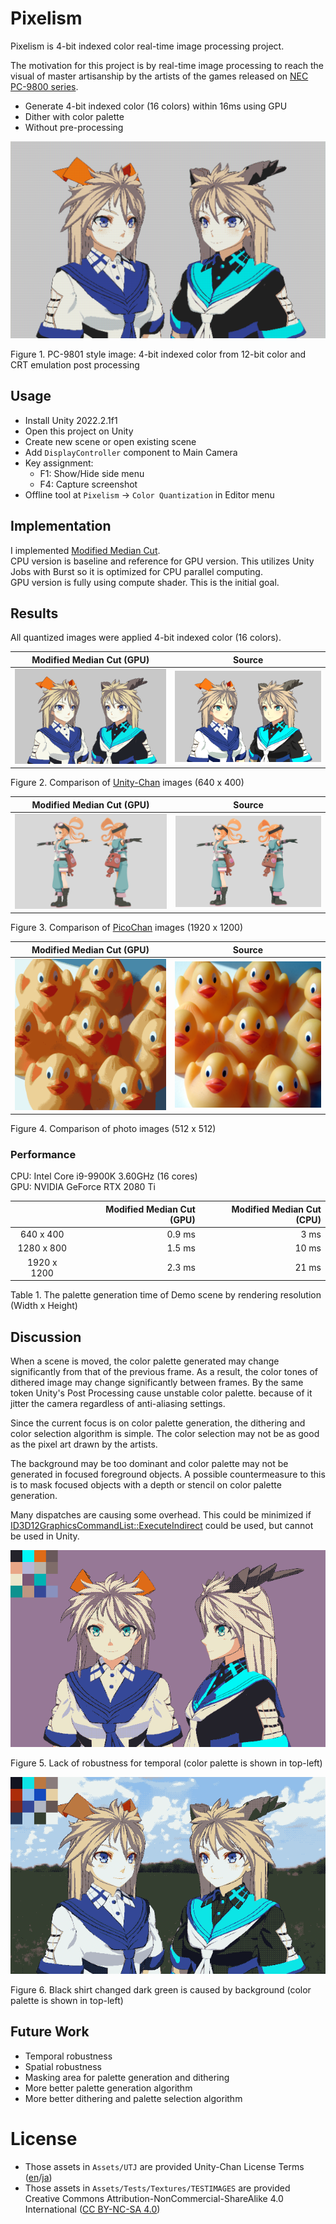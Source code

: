 # Pixelism
Pixelism is 4-bit indexed color real-time image processing project.

The motivation for this project is by real-time image processing to reach the visual of master artisanship by the artists of the games released on [NEC PC-9800 series](https://en.wikipedia.org/wiki/PC-9800_series).

- Generate 4-bit indexed color (16 colors) within 16ms using GPU
- Dither with color palette
- Without pre-processing

[<img src="Images/Pixelism-PC-9801-Style.png" />](Images/Pixelism-PC-9801-Style.png)

Figure 1. PC-9801 style image: 4-bit indexed color from 12-bit color and CRT emulation post processing

## Usage
- Install Unity 2022.2.1f1
- Open this project on Unity
- Create new scene or open existing scene
- Add `DisplayController` component to Main Camera
- Key assignment:
  - F1: Show/Hide side menu
  - F4: Capture screenshot
- Offline tool at `Pixelism` -> `Color Quantization` in Editor menu


## Implementation
I implemented [Modified Median Cut](http://www.leptonica.org/color-quantization.html).  
CPU version is baseline and reference for GPU version. This utilizes Unity Jobs with Burst so it is optimized for CPU parallel computing.  
GPU version is fully using compute shader. This is the initial goal.


## Results

All quantized images were applied 4-bit indexed color (16 colors).

|Modified Median Cut (GPU)|Source|
|-|-|
|[<img src="Images/Pixelism-UnityChan-MMCQ.png" />](Images/Pixelism-UnityChan-MMCQ.png)|[<img src="Images/Pixelism-UnityChan-Source.png" />](Images/Pixelism-UnityChan-Source.png)|

Figure 2. Comparison of [Unity-Chan](https://unity-chan.com/) images (640 x 400)


|Modified Median Cut (GPU)|Source|
|-|-|
|[<img src="Images/Pixelism-PicoChan-MMCQ.png" />](Images/Pixelism-PicoChan-MMCQ.png)|[<img src="Images/Pixelism-PicoChan-Source.png" />](Images/Pixelism-PicoChan-Source.png)|

Figure 3. Comparison of [PicoChan](https://assetstore.unity.com/packages/3d/characters/humanoids/picochan-220038) images (1920 x 1200)


|Modified Median Cut (GPU)|Source|
|-|-|
|[<img src="Images/Pixelism-Photo-MMCQ.png" />](Images/Pixelism-Photo-MMCQ.png)|[<img src="Images/Pixelism-Photo-Source.png" />](Images/Pixelism-Photo-Source.png)|

Figure 4. Comparison of photo images (512 x 512)


### Performance
CPU: Intel Core i9-9900K 3.60GHz (16 cores)  
GPU: NVIDIA GeForce RTX 2080 Ti

| |Modified Median Cut (**GPU**)| Modified Median Cut (CPU)|
|:-:|-:|-:|
| 640 x 400| 0.9 ms| 3 ms|
|1280 x 800| 1.5 ms| 10 ms|
|1920 x 1200| 2.3 ms| 21 ms|

Table 1. The palette generation time of Demo scene by rendering resolution (Width x Height)


## Discussion

When a scene is moved, the color palette generated may change significantly from that of the previous frame. As a result, the color tones of dithered image may change significantly between frames.
By the same token Unity's Post Processing cause unstable color palette. because of it jitter the camera regardless of anti-aliasing settings.


Since the current focus is on color palette generation, the dithering and color selection algorithm is simple. The color selection may not be as good as the pixel art drawn by the artists.

The background may be too dominant and color palette may not be generated in focused foreground objects. A possible countermeasure to this is to mask focused objects with a depth or stencil on color palette generation.

Many dispatches are causing some overhead. This could be minimized if [ID3D12GraphicsCommandList::ExecuteIndirect](https://learn.microsoft.com/windows/win32/api/d3d12/nf-d3d12-id3d12graphicscommandlist-executeindirect) could be used, but cannot be used in Unity.

[<img src="Images/Pixelism-Temporal-LackOfRobustness.gif" />](Images/Pixelism-Temporal-LackOfRobustness.gif)

Figure 5. Lack of robustness for temporal (color palette is shown in top-left)

[<img src="Images/Pixelism-Dominant-Background.png" />](Images/Pixelism-Dominant-Background.png)

Figure 6. Black shirt changed dark green is caused by background (color palette is shown in top-left)


## Future Work
- Temporal robustness
- Spatial robustness
- Masking area for palette generation and dithering
- More better palette generation algorithm
- More better dithering and palette selection algorithm

# License
- Those assets in `Assets/UTJ` are provided Unity-Chan License Terms ([en](https://unity-chan.com/contents/license_en/)/[ja](https://unity-chan.com/contents/license_ja/))
- Those assets in `Assets/Tests/Textures/TESTIMAGES` are provided Creative Commons Attribution-NonCommercial-ShareAlike 4.0 International ([CC BY-NC-SA 4.0](https://creativecommons.org/licenses/by-nc-sa/4.0/))


